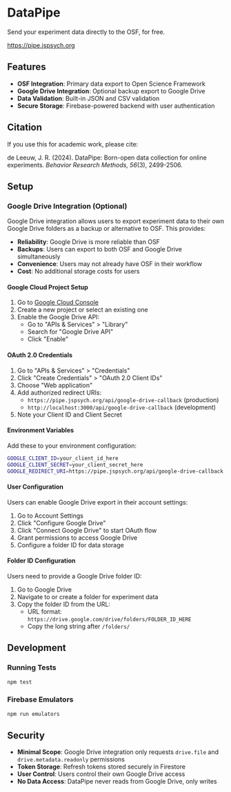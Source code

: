 # DataPipe

Send your experiment data directly to the OSF, for free.

https://pipe.jspsych.org

## Features

- **OSF Integration**: Primary data export to Open Science Framework
- **Google Drive Integration**: Optional backup export to Google Drive
- **Data Validation**: Built-in JSON and CSV validation
- **Secure Storage**: Firebase-powered backend with user authentication

## Citation

If you use this for academic work, please cite:

de Leeuw, J. R. (2024). DataPipe: Born-open data collection for online experiments. *Behavior Research Methods, 56*(3), 2499-2506.

## Setup

### Google Drive Integration (Optional)

Google Drive integration allows users to export experiment data to their own Google Drive folders as a backup or alternative to OSF. This provides:

- **Reliability**: Google Drive is more reliable than OSF
- **Backups**: Users can export to both OSF and Google Drive simultaneously
- **Convenience**: Users may not already have OSF in their workflow
- **Cost**: No additional storage costs for users

#### Google Cloud Project Setup

1. Go to [Google Cloud Console](https://console.cloud.google.com/)
2. Create a new project or select an existing one
3. Enable the Google Drive API:
   - Go to "APIs & Services" > "Library"
   - Search for "Google Drive API"
   - Click "Enable"

#### OAuth 2.0 Credentials

1. Go to "APIs & Services" > "Credentials"
2. Click "Create Credentials" > "OAuth 2.0 Client IDs"
3. Choose "Web application"
4. Add authorized redirect URIs:
   - `https://pipe.jspsych.org/api/google-drive-callback` (production)
   - `http://localhost:3000/api/google-drive-callback` (development)
5. Note your Client ID and Client Secret

#### Environment Variables

Add these to your environment configuration:

```bash
GOOGLE_CLIENT_ID=your_client_id_here
GOOGLE_CLIENT_SECRET=your_client_secret_here
GOOGLE_REDIRECT_URI=https://pipe.jspsych.org/api/google-drive-callback
```

#### User Configuration

Users can enable Google Drive export in their account settings:

1. Go to Account Settings
2. Click "Configure Google Drive"
3. Click "Connect Google Drive" to start OAuth flow
4. Grant permissions to access Google Drive
5. Configure a folder ID for data storage

#### Folder ID Configuration

Users need to provide a Google Drive folder ID:

1. Go to Google Drive
2. Navigate to or create a folder for experiment data
3. Copy the folder ID from the URL:
   - URL format: `https://drive.google.com/drive/folders/FOLDER_ID_HERE`
   - Copy the long string after `/folders/`

## Development

### Running Tests

```bash
npm test
```

### Firebase Emulators

```bash
npm run emulators
```

## Security

- **Minimal Scope**: Google Drive integration only requests `drive.file` and `drive.metadata.readonly` permissions
- **Token Storage**: Refresh tokens stored securely in Firestore
- **User Control**: Users control their own Google Drive access
- **No Data Access**: DataPipe never reads from Google Drive, only writes

